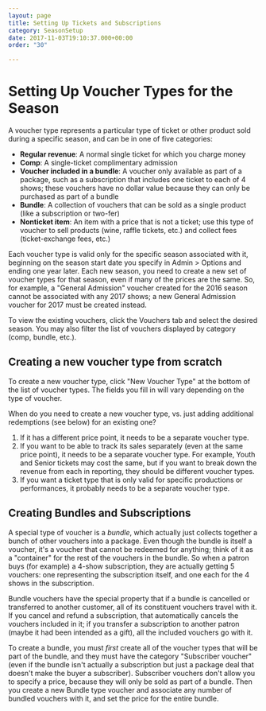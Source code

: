 ```yaml
---
layout: page
title: Setting Up Tickets and Subscriptions
category: SeasonSetup
date: 2017-11-03T19:10:37.000+00:00
order: "30"

---
```

# Setting Up Voucher Types for the Season

A voucher type represents a particular type of ticket or other product
sold during a specific season, and can be in one of five categories:

* **Regular revenue**: A normal single ticket for which you charge money
* **Comp**: A single-ticket complimentary admission
* **Voucher included in a bundle**: A voucher only available as part of a package, such as a subscription that includes one ticket to each of 4 shows; these vouchers have no dollar value because they can only be purchased as part of a bundle
* **Bundle**: A collection of  vouchers that can be sold as a single product (like a subscription or two-fer)
* **Nonticket item**: An item with a price that is not a ticket; use this type of voucher to sell products (wine, raffle tickets, etc.) and collect fees (ticket-exchange fees, etc.)

Each voucher type is valid only for the specific season associated with
it, beginning on the season start date you specify in Admin > Options
and ending one year later.  Each new season, you need to create a new
set of voucher types for that season, even if many of the prices are the
same.  So, for example, a "General Admission" voucher created for the
2016 season cannot be associated with any 2017 shows; a new General
Admission voucher for 2017 must be created instead.

To view the existing vouchers, click the Vouchers tab and select the desired season. You may also filter the list of vouchers displayed by category (comp, bundle, etc.).

## Creating a new voucher type from scratch

To create a new voucher type, click "New Voucher Type" at the bottom of
the list of voucher types.  The fields you fill in will vary depending
on the type of voucher.

When do you need to create a new voucher type, vs. just adding additional redemptions (see below) for an existing one?

1. If it has a different price point, it needs to be a separate voucher type.
2. If you want to be able to track its sales separately (even at the same price point), it needs to be a separate voucher type.  For example, Youth and Senior tickets may cost the same, but if you want to break down the revenue from each in reporting, they should be different voucher types.
3. If you want a ticket type that is only valid for specific productions or performances, it probably needs to be a separate voucher type.

## Creating Bundles and Subscriptions

A special type of voucher is a _bundle_, which actually just collects together a bunch of other vouchers into a package.
Even though the bundle is itself a voucher, it's a voucher that cannot be redeemed for anything; think of it as a "container" for the rest of the vouchers in the bundle.  So when a patron buys (for example) a 4-show subscription, they are actually getting 5 vouchers: one representing the subscription itself, and one each for the 4 shows in the subscription.

Bundle vouchers have the special property that if a bundle is cancelled or transferred to another customer, all of its
constituent vouchers travel with it.  If you cancel and refund a subscription, that automatically cancels the vouchers included in it; if you transfer a subscription to another patron (maybe it had been intended as a gift), all the included vouchers go with it.

To create a bundle, you must _first_ create all of the voucher types
that will be part of the bundle, and they must have the category
"Subscriber voucher" (even if the bundle isn't actually a subscription
but just a package deal that doesn't make the buyer a subscriber).
Subscriber vouchers don't allow you to specify a price, because they
will only be sold as part of a bundle.  Then you create a new Bundle
type voucher and associate any number of bundled vouchers with it, and
set the price for the entire bundle.